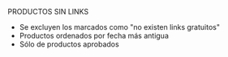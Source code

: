 PRODUCTOS SIN LINKS
- Se excluyen los marcados como "no existen links gratuitos"
- Productos ordenados por fecha más antigua
- Sólo de productos aprobados

